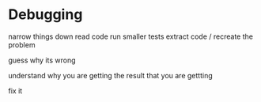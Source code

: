# Debugging

narrow things down
    read code
    run smaller tests
    extract code / recreate the problem

guess why its wrong

understand why you are getting the result that you are gettting

fix it